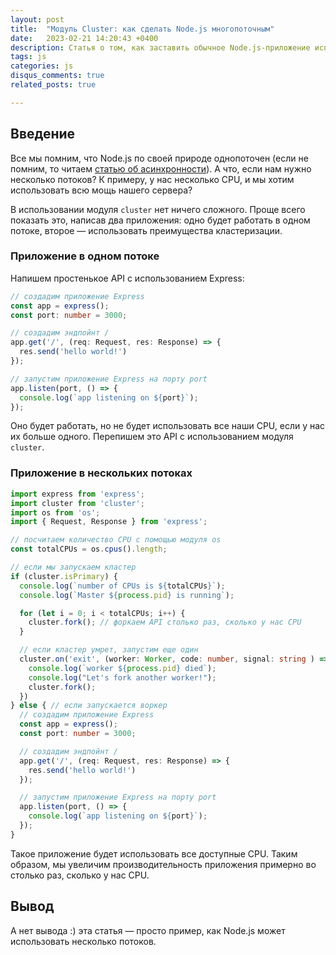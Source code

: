 ```yaml
---
layout: post
title:  "Модуль Cluster: как сделать Node.js многопоточным"
date:   2023-02-21 14:20:43 +0400
description: Статья о том, как заставить обычное Node.js-приложение использовать все доступные CPU
tags: js
categories: js
disqus_comments: true
related_posts: true

---
```


## Введение

Все мы помним, что Node.js по своей природе однопоточен (если не помним, то читаем [статью об асинхронности](https://sptm.dev/2023/asynchrony-in-js/)). А что, если нам нужно несколько потоков? К примеру, у нас несколько CPU, и мы хотим использовать всю мощь нашего сервера?

В использовании модуля `cluster` нет ничего сложного. Проще всего показать это, написав два приложения: одно будет работать в одном потоке, второе — использовать преимущества кластеризации.

### Приложение в одном потоке

Напишем простенькое API c использованием Express:

```ts
// создадим приложение Express
const app = express();
const port: number = 3000;

// создадим эндпойнт / 
app.get('/', (req: Request, res: Response) => { 
  res.send('hello world!')
});

// запустим приложение Express на порту port
app.listen(port, () => { 
  console.log(`app listening on ${port}`); 
});
```

Оно будет работать, но не будет использовать все наши CPU, если у нас их больше одного. Перепишем это API с использованием модуля `cluster`.

### Приложение в нескольких потоках

```ts
import express from 'express';
import cluster from 'cluster';
import os from 'os';
import { Request, Response } from 'express';

// посчитаем количество CPU с помощью модуля os
const totalCPUs = os.cpus().length; 

// если мы запускаем кластер
if (cluster.isPrimary) {
  console.log(`number of CPUs is ${totalCPUs}`);
  console.log(`Master ${process.pid} is running`);

  for (let i = 0; i < totalCPUs; i++) {
    cluster.fork(); // форкаем API столько раз, сколько у нас CPU
  }

  // если кластер умрет, запустим еще один
  cluster.on('exit', (worker: Worker, code: number, signal: string ) => {
    console.log(`worker ${process.pid} died`);
    console.log("Let's fork another worker!");
    cluster.fork();
  }) 
} else { // если запускается воркер
  // создадим приложение Express
  const app = express();
  const port: number = 3000;

  // создадим эндпойнт / 
  app.get('/', (req: Request, res: Response) => { 
    res.send('hello world!')
  });

  // запустим приложение Express на порту port
  app.listen(port, () => { 
    console.log(`app listening on ${port}`); 
  });
}
```

Такое приложение будет использовать все доступные CPU. Таким образом, мы увеличим производительность приложения примерно во столько раз, сколько у нас CPU.

## Вывод

А нет вывода :) эта статья — просто пример, как Node.js может использовать несколько потоков.
